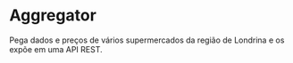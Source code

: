 # Aggregator

Pega dados e preços de vários supermercados da região de Londrina e os expõe em uma API REST.